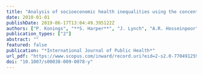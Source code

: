 ```yaml
---
title: "Analysis of socioeconomic health inequalities using the concentration index"
date: 2010-01-01
publishDate: 2019-06-17T13:04:49.395122Z
authors: ["P. Konings", "**S. Harper**", "J. Lynch", "A.R. Hosseinpoor", "D. Berkvens", "V. Lorant", "A. Geckova", "N. Speybroeck"]
publication_types: ["2"]
abstract: ""
featured: false
publication: "*International Journal of Public Health*"
url_pdf: "https://www.scopus.com/inward/record.uri?eid=2-s2.0-77049125936&doi=10.1007%2fs00038-009-0078-y&partnerID=40&md5=21ccdc05f2f4f9749672a740b76516bc"
doi: "10.1007/s00038-009-0078-y"
---
```


